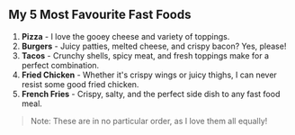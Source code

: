 ## My 5 Most Favourite Fast Foods

1. **Pizza** - I love the gooey cheese and variety of toppings.
2. **Burgers** - Juicy patties, melted cheese, and crispy bacon? Yes, please!
3. **Tacos** - Crunchy shells, spicy meat, and fresh toppings make for a perfect combination.
4. **Fried Chicken** - Whether it's crispy wings or juicy thighs, I can never resist some good fried chicken.
5. **French Fries** - Crispy, salty, and the perfect side dish to any fast food meal.

> Note: These are in no particular order, as I love them all equally!
